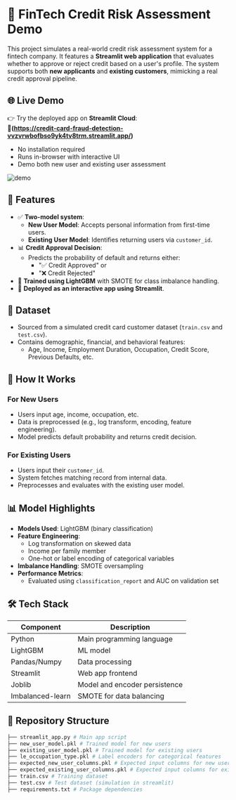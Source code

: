 # 🏦 FinTech Credit Risk Assessment Demo

This project simulates a real-world credit risk assessment system for a fintech company. It features a **Streamlit web application** that evaluates whether to approve or reject credit based on a user's profile. The system supports both **new applicants** and **existing customers**, mimicking a real credit approval pipeline.

## 🌐 Live Demo

👉 Try the deployed app on **Streamlit Cloud**:  
**🔗(https://credit-card-fraud-detection-vvzvrwbofbso9yk4tv8trm.streamlit.app/)**

- No installation required
- Runs in-browser with interactive UI
- Demo both new user and existing user assessment
  
![demo](https://github.com/user-attachments/assets/58f1e7b1-3ac5-48ac-aa6e-25686938b897)


## 🔧 Features

- ✅ **Two-model system**:
  - **New User Model**: Accepts personal information from first-time users.
  - **Existing User Model**: Identifies returning users via `customer_id`.
- 📊 **Credit Approval Decision**:
  - Predicts the probability of default and returns either:
    - "✅ Credit Approved" or
    - "❌ Credit Rejected"
- 🧠 **Trained using LightGBM** with SMOTE for class imbalance handling.
- 📁 **Deployed as an interactive app using Streamlit**.

## 📁 Dataset

- Sourced from a simulated credit card customer dataset (`train.csv` and `test.csv`).
- Contains demographic, financial, and behavioral features:
  - Age, Income, Employment Duration, Occupation, Credit Score, Previous Defaults, etc.

## 🚀 How It Works

### For New Users
- Users input age, income, occupation, etc.
- Data is preprocessed (e.g., log transform, encoding, feature engineering).
- Model predicts default probability and returns credit decision.

### For Existing Users
- Users input their `customer_id`.
- System fetches matching record from internal data.
- Preprocesses and evaluates with the existing user model.

## 📊 Model Highlights

- **Models Used**: LightGBM (binary classification)
- **Feature Engineering**:
  - Log transformation on skewed data
  - Income per family member
  - One-hot or label encoding of categorical variables
- **Imbalance Handling**: SMOTE oversampling
- **Performance Metrics**:
  - Evaluated using `classification_report` and AUC on validation set

## 🛠 Tech Stack

| Component     | Description                    |
|---------------|--------------------------------|
| Python        | Main programming language      |
| LightGBM      | ML model                       |
| Pandas/Numpy  | Data processing                |
| Streamlit     | Web app frontend               |
| Joblib        | Model and encoder persistence  |
| Imbalanced-learn | SMOTE for data balancing     |

## 📂 Repository Structure
```bash
├── streamlit_app.py # Main app script
├── new_user_model.pkl # Trained model for new users
├── existing_user_model.pkl # Trained model for existing users
├── le_occupation_type.pkl # Label encoders for categorical features
├── expected_new_user_columns.pkl # Expected input columns for new users
├── expected_existing_user_columns.pkl # Expected input columns for existing users
├── train.csv # Training dataset
├── test.csv # Test dataset (simulation in streamlit)
├── requirements.txt # Package dependencies

